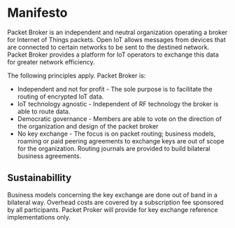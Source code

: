 # Manifesto

Packet Broker is an independent and neutral organization operating a broker for Internet of Things packets. Open IoT allows messages from devices that are connected to certain networks to be sent to the destined network. Packet Broker provides a platform for IoT operators to exchange this data for greater network efficiency.

The following principles apply. Packet Broker is:

* Independent and not for profit - The sole purpose is to facilitate the routing of encrypted IoT data.
* IoT technology agnostic - Independent of RF technology the broker is able to route data. 
* Democratic governance - Members are able to vote on the direction of the organization and design of the packet broker
* No key exchange - The focus is on packet routing; business models, roaming or paid peering agreements to exchange keys are out of scope for the organization. Routing journals are provided to build bilateral business agreements.

## Sustainabillity

Business models concerning the key exchange are done out of band in a bilateral way. Overhead costs are covered by a subscription fee sponsored by all participants. Packet Proker will provide for key exchange reference implementations only.
